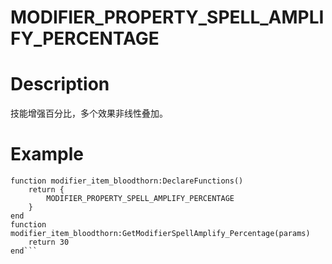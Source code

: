 # MODIFIER_PROPERTY_SPELL_AMPLIFY_PERCENTAGE
# Description
技能增强百分比，多个效果非线性叠加。
# Example
```-- 30%技能增强
function modifier_item_bloodthorn:DeclareFunctions()
	return {
		MODIFIER_PROPERTY_SPELL_AMPLIFY_PERCENTAGE
	}
end
function modifier_item_bloodthorn:GetModifierSpellAmplify_Percentage(params)
	return 30
end```
